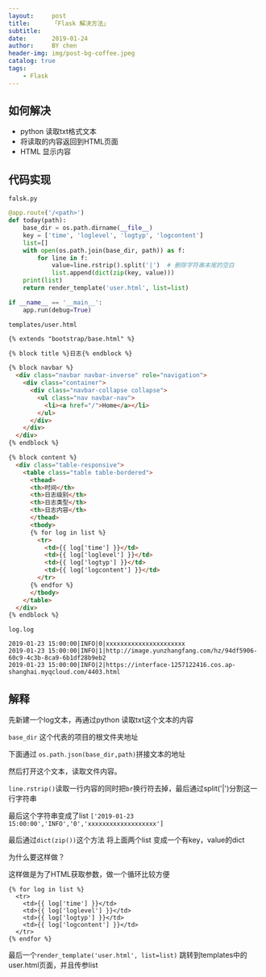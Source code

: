 ```yaml
---
layout:     post
title:      「Flask 解决方法」
subtitle:   
date:       2019-01-24
author:     BY chen
header-img: img/post-bg-coffee.jpeg
catalog: true
tags:
    - Flask
---
```


## 如何解决
- python 读取txt格式文本
- 将读取的内容返回到HTML页面
- HTML 显示内容

## 代码实现
`falsk.py`

```python
@app.route('/<path>')
def today(path):
    base_dir = os.path.dirname(__file__)
    key = ['time', 'loglevel', 'logtyp', 'logcontent']
    list=[]
    with open(os.path.join(base_dir, path)) as f:
        for line in f:
            value=line.rstrip().split('|')  # 删除字符串末尾的空白
            list.append(dict(zip(key, value)))
    print(list)
    return render_template('user.html', list=list)

if __name__ == '__main__':
    app.run(debug=True)
```

`templates/user.html`

```html
{% extends "bootstrap/base.html" %}

{% block title %}日志{% endblock %}

{% block navbar %}
  <div class="navbar navbar-inverse" role="navigation">
    <div class="container">
      <div class="navbar-collapse collapse">
        <ul class="nav navbar-nav">
          <li><a href="/">Home</a></li>
        </ul>
      </div>
    </div>
  </div>
{% endblock %}

{% block content %}
  <div class="table-responsive">
    <table class="table table-bordered">
      <thead>
      <th>时间</th>
      <th>日志级别</th>
      <th>日志类型</th>
      <th>日志内容</th>
      </thead>
      <tbody>
      {% for log in list %}
        <tr>
          <td>{{ log['time'] }}</td>
          <td>{{ log['loglevel'] }}</td>
          <td>{{ log['logtyp'] }}</td>
          <td>{{ log['logcontent'] }}</td>
        </tr>
      {% endfor %}
      </tbody>
    </table>
  </div>
{% endblock %}
```

`log.log`
```
2019-01-23 15:00:00|INFO|0|xxxxxxxxxxxxxxxxxxxxxx
2019-01-23 15:00:00|INFO|1|http://image.yunzhangfang.com/hz/94df5906-60c9-4c3b-8ca9-6b1df28b9eb2
2019-01-23 15:00:00|INFO|2|https://interface-1257122416.cos.ap-shanghai.myqcloud.com/4403.html
```

## 解释
先新建一个log文本，再通过python 读取txt这个文本的内容

`base_dir` 这个代表的项目的根文件夹地址

下面通过 `os.path.json(base_dir,path)`拼接文本的地址

然后打开这个文本，读取文件内容。

`line.rstrip()`读取一行内容的同时把`br`换行符去掉，最后通过split('|')分割这一行字符串 

最后这个字符串变成了list `['2019-01-23 15:00:00','INFO','0','xxxxxxxxxxxxxxxxxxx']`

最后通过`dict(zip())`这个方法 将上面两个list 变成一个有key，value的dict

为什么要这样做？

这样做是为了HTML获取参数，做一个循环比较方便

```
{% for log in list %}
  <tr>
    <td>{{ log['time'] }}</td>
    <td>{{ log['loglevel'] }}</td>
    <td>{{ log['logtyp'] }}</td>
    <td>{{ log['logcontent'] }}</td>
  </tr>
{% endfor %}
```

最后一个`render_template('user.html', list=list)` 跳转到templates中的user.html页面，并且传参list














